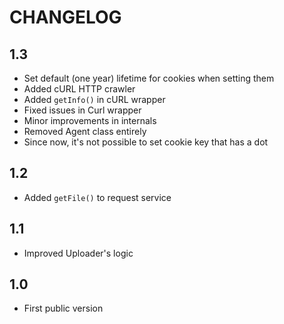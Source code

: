 CHANGELOG
=========

1.3
---

 * Set default (one year) lifetime for cookies when setting them
 * Added cURL HTTP crawler
 * Added `getInfo()` in cURL wrapper
 * Fixed issues in Curl wrapper
 * Minor improvements in internals
 * Removed Agent class entirely
 * Since now, it's not possible to set cookie key that has a dot


1.2
---

 * Added `getFile()` to request service

1.1
---

 * Improved Uploader's logic

1.0
---

 * First public version
 